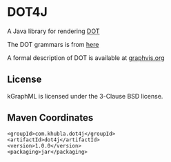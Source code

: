 
DOT4J
=============

A Java library for rendering [DOT](https://en.wikipedia.org/wiki/DOT_(graph_description_language))

The DOT grammars is from [here](https://github.com/teverett/grammars-v4/tree/master/dot)

A formal description of DOT is available at [graphvis.org](https://graphviz.org/doc/info/lang.html)

License
-------------

kGraphML is licensed under the 3-Clause BSD license.

Maven Coordinates
-------------

```
<groupId>com.khubla.dot4j</groupId>
<artifactId>dot4j</artifactId>
<version>1.0.0</version>
<packaging>jar</packaging>
```

